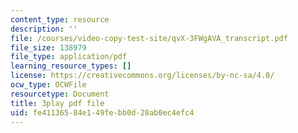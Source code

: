 ```yaml
---
content_type: resource
description: ''
file: /courses/video-copy-test-site/qvX-3FWgAVA_transcript.pdf
file_size: 138979
file_type: application/pdf
learning_resource_types: []
license: https://creativecommons.org/licenses/by-nc-sa/4.0/
ocw_type: OCWFile
resourcetype: Document
title: 3play pdf file
uid: fe411365-84e1-49fe-bb0d-28ab0ec4efc4
---
```

